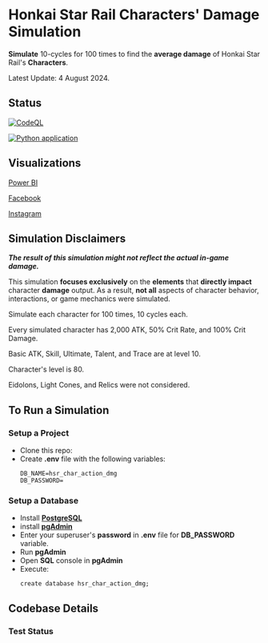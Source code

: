 # Honkai Star Rail Characters' Damage Simulation

**Simulate** 10-cycles for 100 times to find the **average damage** of Honkai Star Rail's **Characters**.

Latest Update: 4 August 2024.

## Status
[![CodeQL](https://github.com/sakan811/Honkai-Star-Rail-Characters-Damage-By-Scenarios/actions/workflows/codeql.yml/badge.svg)](https://github.com/sakan811/Honkai-Star-Rail-Characters-Damage-By-Scenarios/actions/workflows/codeql.yml)

[![Python application](https://github.com/sakan811/Honkai-Star-Rail-Characters-Damage-By-Scenarios/actions/workflows/python-app.yml/badge.svg)](https://github.com/sakan811/Honkai-Star-Rail-Characters-Damage-By-Scenarios/actions/workflows/python-app.yml)

## Visualizations
[Power BI](https://app.powerbi.com/view?r=eyJrIjoiMjg4YTk5ZWQtZTJhMS00NDg1LTg4NGEtZmU4OGQ4MzQxZTYwIiwidCI6ImZlMzViMTA3LTdjMmYtNGNjMy1hZDYzLTA2NTY0MzcyMDg3OCIsImMiOjEwfQ%3D%3D) 

[Facebook](https://www.facebook.com/permalink.php?story_fbid=pfbid02fM2bokmnkFC1mHwo4UDmvS2yLQ5BHd6Eg9ss9rXzRgntx1dXUYU8wi5ANAnfqRirl&id=61553626169836)  

[Instagram](https://www.instagram.com/p/C-OBY0fBWLa/?utm_source=ig_web_copy_link&igsh=MzRlODBiNWFlZA==)

## Simulation Disclaimers
**_The result of this simulation might not reflect the actual in-game damage._**

This simulation **focuses exclusively** on the **elements** that **directly impact** character **damage** output. 
As a result, **not all** aspects of character behavior, interactions, or game mechanics were simulated.

Simulate each character for 100 times, 10 cycles each.

Every simulated character has 2,000 ATK, 50% Crit Rate, and 100% Crit Damage.

Basic ATK, Skill, Ultimate, Talent, and Trace are at level 10.

Character's level is 80.

Eidolons, Light Cones, and Relics were not considered.

## To Run a Simulation
### Setup a Project
- Clone this repo:
- Create **.env** file with the following variables:
  ```
  DB_NAME=hsr_char_action_dmg
  DB_PASSWORD=
  ```

### Setup a Database
- Install **[PostgreSQL](https://www.postgresql.org/)**
- install **[pgAdmin](https://www.pgadmin.org/)**
- Enter your superuser's **password** in **.env** file for **DB_PASSWORD** variable. 
- Run **pgAdmin**
- Open **SQL** console in **pgAdmin**
- Execute:
  ```
  create database hsr_char_action_dmg;
  ```

## Codebase Details
### Test Status

